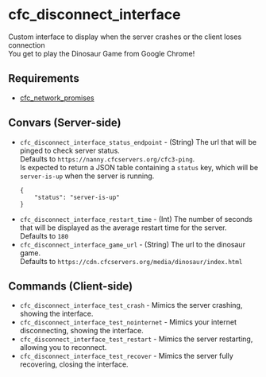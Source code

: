# cfc_disconnect_interface
Custom interface to display when the server crashes or the client loses connection  
You get to play the Dinosaur Game from Google Chrome!

## Requirements
- [cfc_network_promises](https://github.com/CFC-Servers/cfc_network_promises)

## Convars (Server-side)
- `cfc_disconnect_interface_status_endpoint` - (String) The url that will be pinged to check server status.  
	Defaults to `https://nanny.cfcservers.org/cfc3-ping`.  
	Is expected to return a JSON table containing a `status` key, which will be `server-is-up` when the server is running.
	```
	{
		"status": "server-is-up"
	}
	```
- `cfc_disconnect_interface_restart_time` - (Int) The number of seconds that will be displayed as the average restart time for the server.  
	Defaults to `180`
- `cfc_disconnect_interface_game_url` - (String) The url to the dinosaur game.  
    Defaults to `https://cdn.cfcservers.org/media/dinosaur/index.html`

## Commands (Client-side)
- `cfc_disconnect_interface_test_crash` - Mimics the server crashing, showing the interface.
- `cfc_disconnect_interface_test_nointernet` - Mimics your internet disconnecting, showing the interface.
- `cfc_disconnect_interface_test_restart` - Mimics the server restarting, allowing you to reconnect.
- `cfc_disconnect_interface_test_recover` - Mimics the server fully recovering, closing the interface.
